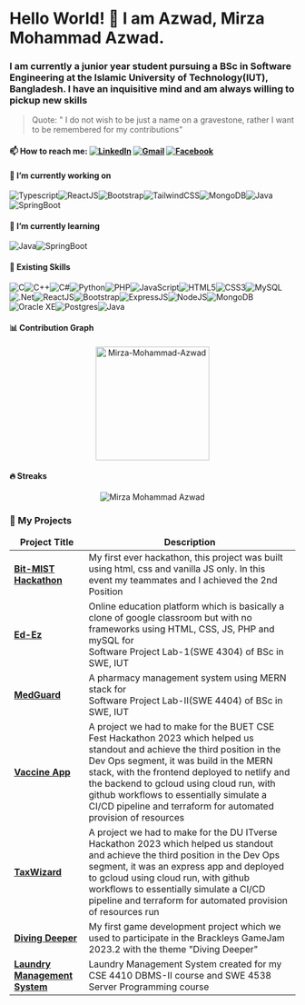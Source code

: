 # Hello World! 👋 I am Azwad, Mirza Mohammad Azwad. 

### I am currently a junior year student pursuing a BSc in Software Engineering at the Islamic University of Technology(IUT), Bangladesh. I have an inquisitive mind and am always willing to pickup new skills

> Quote: " I do not wish to be just a name on a gravestone, rather I want to be remembered for my contributions"

#### 📫 How to reach me: <a href="https://www.linkedin.com/in/mirza-mohammad-azwad-b5239b1a4/"><img src="https://img.shields.io/badge/linkedin-%230077B5.svg?&style=for-the-badge&logo=linkedin&logoColor=white" alt="LinkedIn" /></a>&nbsp;<a href="mailto:mirzaazwad@iut-dhaka.edu?subject=Hello%20Azwad"><img src="https://img.shields.io/badge/gmail-%23D14836.svg?&style=for-the-badge&logo=gmail&logoColor=white" alt="Gmail"/></a>&nbsp;<a href="https://www.facebook.com/mirza.mohammadazwad.5/"><img src="https://img.shields.io/badge/Facebook-%231877F2.svg?style=for-the-badge&logo=Facebook&logoColor=white" alt="Facebook"/></a>&nbsp;

#### 🔭 I’m currently working on
![Typescript](https://img.shields.io/badge/TypeScript-007ACC?style=for-the-badge&logo=typescript&logoColor=white)![ReactJS](https://img.shields.io/badge/React-20232A?style=for-the-badge&logo=react&logoColor=61DAFB)![Bootstrap](https://img.shields.io/badge/bootstrap-%23563D7C.svg?style=for-the-badge&logo=bootstrap&logoColor=white)![TailwindCSS](https://img.shields.io/badge/Tailwind_CSS-38B2AC?style=for-the-badge&logo=tailwind-css&logoColor=white)![MongoDB](https://img.shields.io/badge/MongoDB-4EA94B?style=for-the-badge&logo=mongodb&logoColor=white)![Java](https://img.shields.io/badge/Java-ED8B00?style=for-the-badge&logo=openjdk&logoColor=white)![SpringBoot](https://img.shields.io/badge/Spring-6DB33F?style=for-the-badge&logo=spring&logoColor=white)

#### 🌱 I’m currently learning 
![Java](https://img.shields.io/badge/Java-ED8B00?style=for-the-badge&logo=openjdk&logoColor=white)![SpringBoot](https://img.shields.io/badge/Spring-6DB33F?style=for-the-badge&logo=spring&logoColor=white)

#### :briefcase: Existing Skills
![C](https://img.shields.io/badge/c-%2300599C.svg?style=for-the-badge&logo=c&logoColor=white)![C++](https://img.shields.io/badge/c++-%2300599C.svg?style=for-the-badge&logo=c%2B%2B&logoColor=white)![C#](https://img.shields.io/badge/c%23-%23239120.svg?style=for-the-badge&logo=c-sharp&logoColor=white)![Python](https://img.shields.io/badge/python-3670A0?style=for-the-badge&logo=python&logoColor=ffdd54)![PHP](https://img.shields.io/badge/php-%23777BB4.svg?style=for-the-badge&logo=php&logoColor=white)![JavaScript](https://img.shields.io/badge/javascript-%23323330.svg?style=for-the-badge&logo=javascript&logoColor=%23F7DF1E)![HTML5](https://img.shields.io/badge/html5-%23E34F26.svg?style=for-the-badge&logo=html5&logoColor=white)![CSS3](https://img.shields.io/badge/css3-%231572B6.svg?style=for-the-badge&logo=css3&logoColor=white)![MySQL](https://img.shields.io/badge/mysql-%2300f.svg?style=for-the-badge&logo=mysql&logoColor=white)![.Net](https://img.shields.io/badge/.NET-5C2D91?style=for-the-badge&logo=.net&logoColor=white)![ReactJS](https://img.shields.io/badge/React-20232A?style=for-the-badge&logo=react&logoColor=61DAFB)![Bootstrap](https://img.shields.io/badge/bootstrap-%23563D7C.svg?style=for-the-badge&logo=bootstrap&logoColor=white)![ExpressJS](https://img.shields.io/badge/Express.js-404D59?style=for-the-badge)![NodeJS](https://img.shields.io/badge/Node.js-43853D?style=for-the-badge&logo=node.js&logoColor=white)![MongoDB](https://img.shields.io/badge/MongoDB-4EA94B?style=for-the-badge&logo=mongodb&logoColor=white)![Oracle XE](https://img.shields.io/badge/Oracle-XE-blue?style=for-the-badge&logo=appveyor)![Postgres](https://img.shields.io/badge/postgres-%23316192.svg?style=for-the-badge&logo=postgresql&logoColor=white)![Java](https://img.shields.io/badge/Java-ED8B00?style=for-the-badge&logo=openjdk&logoColor=white)

#### 📊 Contribution Graph
<p align="center"><img height="200em" src="https://github-profile-summary-cards.vercel.app/api/cards/profile-details?username=mirzaazwad&theme=github_dark" alt="Mirza-Mohammad-Azwad" align = "center"/></p>

#### 🔥 Streaks
<p align="center"><img src="https://github-readme-streak-stats.herokuapp.com/?user=mirzaazwad&theme=black-ice&hide_border=true&stroke=0000&background=0D1117&ring=e05397&fire=e05397&currStreakLabel=e05397" alt="Mirza Mohammad Azwad" /></p>


### 🔭 My Projects
<table>
  <thead align="center">
    <tr>
      <td><b>Project Title</b></td>
      <td><b>Description</b></td>
    </tr>
  </thead>
  <tbody>
    <tr>
      <td><a href="https://github.com/mirzaazwad/MISTHackathon" rel="nofollow"><strong>Bit-MIST Hackathon</strong></a></td>
      <td>My first ever hackathon, this project was built using html, css and vanilla JS only. In this event my teammates and I achieved the 2nd Position</td>
    </tr>
  <tr>
      <td><a href="https://github.com/mirzaazwad/SWE4304_Ed-Ez-SPL1" rel="nofollow"><strong>Ed-Ez</strong></a></td>
      <td>Online education platform which is basically a clone of google classroom but with no frameworks using HTML, CSS, JS, PHP and mySQL for <br>Software Project Lab-1(SWE 4304) of BSc in SWE, IUT</td>
    </tr>
      <tr>
      <td><a href="https://github.com/mirzaazwad/SWE_4404_MedGuard" rel="nofollow"><strong>MedGuard</strong></a></td>
      <td>A pharmacy management system using MERN stack for <br>Software Project Lab-II(SWE 4404) of BSc in SWE, IUT</td>
    </tr>
    <tr>
      <td><a href="https://github.com/mirzaazwad/vaccine-app-server" rel="nofollow"><strong>Vaccine App</strong></a></td>
      <td>A project we had to make for the BUET CSE Fest Hackathon 2023 which helped us standout and achieve the third position in the Dev Ops segment, it was build in the MERN stack, with the frontend deployed to netlify and the backend to gcloud using cloud run, with github workflows to essentially simulate a CI/CD pipeline and terraform for automated provision of resources</td>
    </tr>
    <tr>
      <td><a href="https://github.com/mirzaazwad/TaxWizard" rel="nofollow"><strong>TaxWizard</strong></a></td>
      <td>A project we had to make for the DU ITverse Hackathon 2023 which helped us standout and achieve the third position in the Dev Ops segment, it was an express app and deployed to gcloud using cloud run, with github workflows to essentially simulate a CI/CD pipeline and terraform for automated provision of resources run</td>
    </tr>
    <tr>
      <td><a href="https://github.com/mirzaazwad/Diving_Deeper" rel="nofollow"><strong>Diving Deeper</strong></a></td>
      <td>My first game development project which we used to participate in the Brackleys GameJam 2023.2 with the theme "Diving Deeper"</td>
    </tr>
    <tr>
      <td><a href="https://github.com/mirzaazwad/SWE_4538_Laundry_Management_System" rel="nofollow"><strong>Laundry Management System</strong></a></td>
      <td>Laundry Management System created for my CSE 4410 DBMS-II course and SWE 4538 Server Programming course</td>
    </tr>
    </tbody>
    </table>
